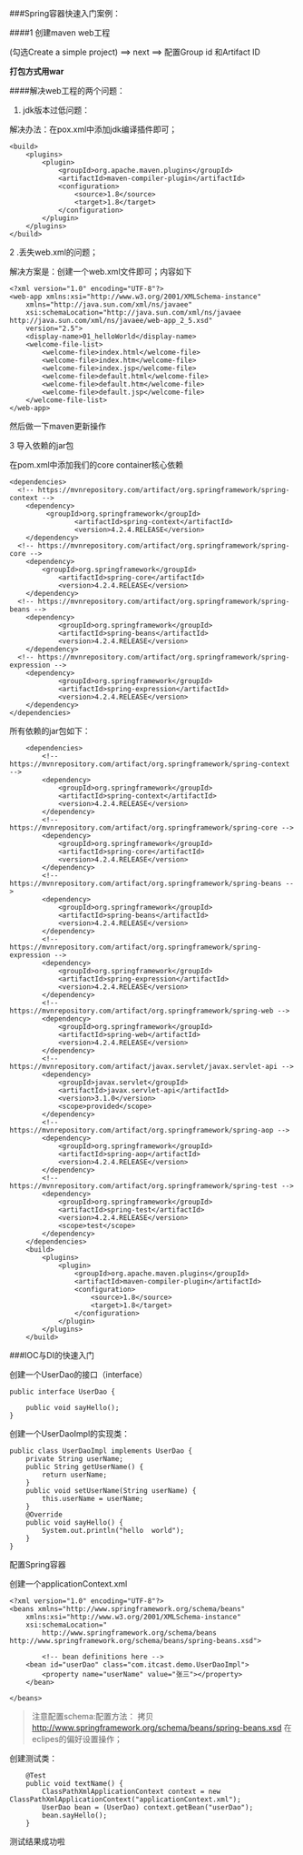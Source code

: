 ###Spring容器快速入门案例：

####1 创建maven web工程

(勾选Create a simple project)  ==> next ==> 配置Group id 和Artifact ID

**打包方式用war**

####解决web工程的两个问题：

1. jdk版本过低问题：

解决办法：在pox.xml中添加jdk编译插件即可；

```
<build>      <plugins>          <plugin>              <groupId>org.apache.maven.plugins</groupId>              <artifactId>maven-compiler-plugin</artifactId>              <configuration>                  <source>1.8</source>                <target>1.8</target>              </configuration>          </plugin>      </plugins>  </build>```

2 .丢失web.xml的问题；

解决方案是：创建一个web.xml文件即可；内容如下

```
<?xml version="1.0" encoding="UTF-8"?><web-app xmlns:xsi="http://www.w3.org/2001/XMLSchema-instance"	xmlns="http://java.sun.com/xml/ns/javaee"	xsi:schemaLocation="http://java.sun.com/xml/ns/javaee http://java.sun.com/xml/ns/javaee/web-app_2_5.xsd"	version="2.5">	<display-name>01_helloWorld</display-name>	<welcome-file-list>		<welcome-file>index.html</welcome-file>		<welcome-file>index.htm</welcome-file>		<welcome-file>index.jsp</welcome-file>		<welcome-file>default.html</welcome-file>		<welcome-file>default.htm</welcome-file>		<welcome-file>default.jsp</welcome-file>	</welcome-file-list></web-app>```

然后做一下maven更新操作


3 导入依赖的jar包

在pom.xml中添加我们的core container核心依赖

```
<dependencies>  <!-- https://mvnrepository.com/artifact/org.springframework/spring-context -->	<dependency>   		 <groupId>org.springframework</groupId>    			<artifactId>spring-context</artifactId>    			<version>4.2.4.RELEASE</version>	</dependency>  <!-- https://mvnrepository.com/artifact/org.springframework/spring-core -->	<dependency> 		<groupId>org.springframework</groupId>    		<artifactId>spring-core</artifactId>    		<version>4.2.4.RELEASE</version>	</dependency>  <!-- https://mvnrepository.com/artifact/org.springframework/spring-beans -->	<dependency>    		<groupId>org.springframework</groupId>    		<artifactId>spring-beans</artifactId>    		<version>4.2.4.RELEASE</version>	</dependency>  <!-- https://mvnrepository.com/artifact/org.springframework/spring-expression -->	<dependency>    		<groupId>org.springframework</groupId>    		<artifactId>spring-expression</artifactId>    		<version>4.2.4.RELEASE</version>	</dependency></dependencies>
```




所有依赖的jar包如下：

```
	<dependencies>
		<!-- https://mvnrepository.com/artifact/org.springframework/spring-context -->
		<dependency>
			<groupId>org.springframework</groupId>
			<artifactId>spring-context</artifactId>
			<version>4.2.4.RELEASE</version>
		</dependency>
		<!-- https://mvnrepository.com/artifact/org.springframework/spring-core -->
		<dependency>
			<groupId>org.springframework</groupId>
			<artifactId>spring-core</artifactId>
			<version>4.2.4.RELEASE</version>
		</dependency>
		<!-- https://mvnrepository.com/artifact/org.springframework/spring-beans -->
		<dependency>
			<groupId>org.springframework</groupId>
			<artifactId>spring-beans</artifactId>
			<version>4.2.4.RELEASE</version>
		</dependency>
		<!-- https://mvnrepository.com/artifact/org.springframework/spring-expression -->
		<dependency>
			<groupId>org.springframework</groupId>
			<artifactId>spring-expression</artifactId>
			<version>4.2.4.RELEASE</version>
		</dependency>
		<!-- https://mvnrepository.com/artifact/org.springframework/spring-web -->
		<dependency>
			<groupId>org.springframework</groupId>
			<artifactId>spring-web</artifactId>
			<version>4.2.4.RELEASE</version>
		</dependency>
		<!-- https://mvnrepository.com/artifact/javax.servlet/javax.servlet-api -->
		<dependency>
			<groupId>javax.servlet</groupId>
			<artifactId>javax.servlet-api</artifactId>
			<version>3.1.0</version>
			<scope>provided</scope>
		</dependency>
		<!-- https://mvnrepository.com/artifact/org.springframework/spring-aop -->
		<dependency>
			<groupId>org.springframework</groupId>
			<artifactId>spring-aop</artifactId>
			<version>4.2.4.RELEASE</version>
		</dependency>
		<!-- https://mvnrepository.com/artifact/org.springframework/spring-test -->
		<dependency>
			<groupId>org.springframework</groupId>
			<artifactId>spring-test</artifactId>
			<version>4.2.4.RELEASE</version>
			<scope>test</scope>
		</dependency>
	</dependencies>
	<build>
		<plugins>
			<plugin>
				<groupId>org.apache.maven.plugins</groupId>
				<artifactId>maven-compiler-plugin</artifactId>
				<configuration>
					<source>1.8</source>
					<target>1.8</target>
				</configuration>
			</plugin>
		</plugins>
	</build>
```

###IOC与DI的快速入门


创建一个UserDao的接口（interface）

```
public interface UserDao {

	public void sayHello();
}
```
创建一个UserDaoImpl的实现类：

```
public class UserDaoImpl implements UserDao {
	private String userName;	
	public String getUserName() {
		return userName;
	}
	public void setUserName(String userName) {
		this.userName = userName;
	}
	@Override
	public void sayHello() {
		System.out.println("hello  world");
	}
}
```

配置Spring容器

创建一个applicationContext.xml

```
<?xml version="1.0" encoding="UTF-8"?>
<beans xmlns="http://www.springframework.org/schema/beans"
	xmlns:xsi="http://www.w3.org/2001/XMLSchema-instance"
	xsi:schemaLocation="
        http://www.springframework.org/schema/beans http://www.springframework.org/schema/beans/spring-beans.xsd">
        
        <!-- bean definitions here -->
	<bean id="userDao" class="com.itcast.demo.UserDaoImpl">
		<property name="userName" value="张三"></property>
	</bean>
	
</beans>

```

>注意配置schema:配置方法：
拷贝 http://www.springframework.org/schema/beans/spring-beans.xsd  在eclipes的偏好设置操作；


创建测试类：

```
	@Test
	public void textName() {
		ClassPathXmlApplicationContext context = new ClassPathXmlApplicationContext("applicationContext.xml");
		UserDao bean = (UserDao) context.getBean("userDao");
		bean.sayHello();
	}
```

测试结果成功啦








